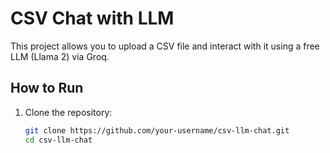 # CSV Chat with LLM

This project allows you to upload a CSV file and interact with it using a free LLM (Llama 2) via Groq.

## How to Run

1. Clone the repository:
   ```bash
   git clone https://github.com/your-username/csv-llm-chat.git
   cd csv-llm-chat